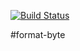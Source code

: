 [![Build Status](https://travis-ci.org/Kemichal/format-byte.svg?branch=master)](https://travis-ci.org/Kemichal/format-byte)

#format-byte
